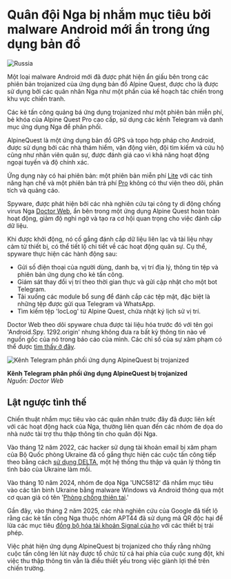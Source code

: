 # Quân đội Nga bị nhắm mục tiêu bởi malware Android mới ẩn trong ứng dụng bản đồ

![Russia](https://www.bleepstatic.com/content/hl-images/2024/06/06/Russian-spies.jpg)

Một loại malware Android mới đã được phát hiện ẩn giấu bên trong các phiên bản trojanized của ứng dụng bản đồ Alpine Quest, được cho là được sử dụng bởi các quân nhân Nga như một phần của kế hoạch tác chiến trong khu vực chiến tranh.

Các kẻ tấn công quảng bá ứng dụng trojanized như một phiên bản miễn phí, bẻ khóa của Alpine Quest Pro cao cấp, sử dụng các kênh Telegram và danh mục ứng dụng Nga để phân phối.

AlpineQuest là một ứng dụng bản đồ GPS và topo hợp pháp cho Android, được sử dụng bởi các nhà thám hiểm, vận động viên, đội tìm kiếm và cứu hộ cũng như nhân viên quân sự, được đánh giá cao vì khả năng hoạt động ngoại tuyến và độ chính xác.

Ứng dụng này có hai phiên bản: một phiên bản miễn phí [Lite](https://play.google.com/store/apps/details?id=psyberia.alpinequest.free&hl=en) với các tính năng hạn chế và một phiên bản trả phí [Pro](https://play.google.com/store/apps/details?id=psyberia.alpinequest.full&hl=en) không có thư viện theo dõi, phân tích và quảng cáo.

Spyware, được phát hiện bởi các nhà nghiên cứu tại công ty di động chống virus Nga [Doctor Web](https://news.drweb.com/show/?i=15006&lng=en&c=5), ẩn bên trong một ứng dụng Alpine Quest hoàn toàn hoạt động, giảm độ nghi ngờ và tạo ra cơ hội quan trọng cho việc đánh cắp dữ liệu.

Khi được khởi động, nó cố gắng đánh cắp dữ liệu liên lạc và tài liệu nhạy cảm từ thiết bị, có thể tiết lộ chi tiết về các hoạt động quân sự. Cụ thể, spyware thực hiện các hành động sau:

* Gửi số điện thoại của người dùng, danh bạ, vị trí địa lý, thông tin tệp và phiên bản ứng dụng cho kẻ tấn công.
* Giám sát thay đổi vị trí theo thời gian thực và gửi cập nhật cho một bot Telegram.
* Tải xuống các module bổ sung để đánh cắp các tệp mật, đặc biệt là những tệp được gửi qua Telegram và WhatsApp.
* Tìm kiếm tệp 'locLog' từ Alpine Quest, chứa nhật ký lịch sử vị trí.

Doctor Web theo dõi spyware chưa được tài liệu hóa trước đó với tên gọi 'Android.Spy. 1292.origin' nhưng không đưa ra bất kỳ thông tin nào về nguồn gốc của nó trong báo cáo của mình. Các chỉ số của sự xâm phạm có thể được [tìm thấy ở đây](https://github.com/DoctorWebLtd/malware-iocs/blob/master/Android.Spy.1292.origin/README.adoc).

![Kênh Telegram phân phối ứng dụng AlpineQuest bị trojanized](https://www.bleepstatic.com/images/news/u/1220909/2025/April/telegram.jpg)

**Kênh Telegram phân phối ứng dụng AlpineQuest bị trojanized**  
_Nguồn: Doctor Web_

## Lật ngược tình thế

Chiến thuật nhắm mục tiêu vào các quân nhân trước đây đã được liên kết với các hoạt động hack của Nga, thường liên quan đến các nhóm đe dọa do nhà nước tài trợ thu thập thông tin cho quân đội Nga.

Vào tháng 12 năm 2022, các hacker sử dụng tài khoản email bị xâm phạm của Bộ Quốc phòng Ukraine đã cố gắng thực hiện các cuộc tấn công tiếp theo bằng cách [sử dụng DELTA](https://www.bleepingcomputer.com/news/security/ukraines-delta-military-system-users-targeted-by-info-stealing-malware/), một hệ thống thu thập và quản lý thông tin tình báo của Ukraine làm mồi.

Vào tháng 10 năm 2024, nhóm đe dọa Nga 'UNC5812' đã nhắm mục tiêu vào các tân binh Ukraine bằng malware Windows và Android thông qua một cơ quan giả có tên '[Phòng chống thiên tai](https://www.bleepingcomputer.com/news/security/russia-targets-ukrainian-conscripts-with-windows-android-malware/).'

Gần đây, vào tháng 2 năm 2025, các nhà nghiên cứu của Google đã tiết lộ rằng các kẻ tấn công Nga thuộc nhóm APT44 đã sử dụng mã QR độc hại để lừa các mục tiêu [đồng bộ hóa tài khoản Signal của họ](https://www.bleepingcomputer.com/news/security/russian-phishing-campaigns-exploit-signals-device-linking-feature/) với các thiết bị trái phép.

Việc phát hiện ứng dụng AlpineQuest bị trojanized cho thấy rằng những cuộc tấn công lén lút này được tổ chức từ cả hai phía của cuộc xung đột, khi việc thu thập thông tin vẫn là điều thiết yếu trong việc giành lợi thế trên chiến trường.